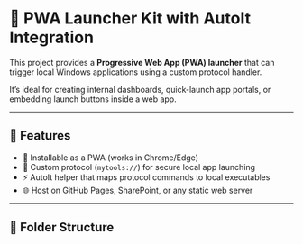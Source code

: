 # 🚀 PWA Launcher Kit with AutoIt Integration

This project provides a **Progressive Web App (PWA) launcher** that can trigger local Windows applications using a custom protocol handler.  

It’s ideal for creating internal dashboards, quick-launch app portals, or embedding launch buttons inside a web app.

---

## 🔹 Features
- 📱 Installable as a PWA (works in Chrome/Edge)  
- 🔗 Custom protocol (`mytools://`) for secure local app launching  
- ⚡ AutoIt helper that maps protocol commands to local executables  
- 🌐 Host on GitHub Pages, SharePoint, or any static web server  

---

## 📂 Folder Structure
